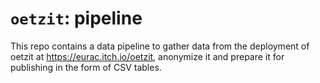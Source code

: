 # `oetzit`: pipeline

This repo contains a data pipeline to gather data from the deployment of oetzit at https://eurac.itch.io/oetzit, anonymize it and prepare it for publishing in the form of CSV tables.
